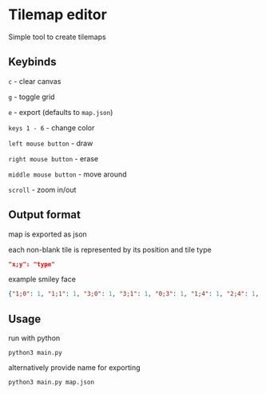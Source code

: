 # Tilemap editor

Simple tool to create tilemaps

## Keybinds

`c` - clear canvas

`g` - toggle grid

`e` - export (defaults to `map.json`)

`keys 1 - 6` - change color

`left mouse button` - draw

`right mouse button` - erase

`middle mouse button` - move around

`scroll` - zoom in/out

## Output format

map is exported as json

each non-blank tile is represented by its position and tile type

```json
"x;y": "type"
```

example smiley face

```json
{"1;0": 1, "1;1": 1, "3;0": 1, "3;1": 1, "0;3": 1, "1;4": 1, "2;4": 1, "3;4": 1, "4;3": 1}
```

## Usage

run with python

`python3 main.py`

alternatively provide name for exporting

`python3 main.py map.json`
